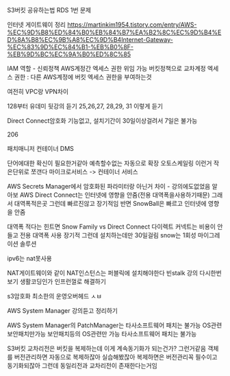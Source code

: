 S3버킷 공유하는법
RDS 1번 문제 

인터넷 게이트웨이 정리 https://martinkim1954.tistory.com/entry/AWS-%EC%9D%B8%ED%84%B0%EB%84%B7%EA%B2%8C%EC%9D%B4%ED%8A%B8%EC%9B%A8%EC%9D%B4Internet-Gateway-%EC%83%9D%EC%84%B1-%EB%B0%8F-%EB%9D%BC%EC%9A%B0%ED%8C%85

IAM 역할 - 신뢰정책 AWS계정간 엑세스 권한 위임 가능 
버킷정책으로 교차계정 엑세스 권한 : 다른 AWS계정에 버킷 엑세스 권한을 부여하는것

여전히 VPC랑 VPN차이 

128부터
유데미 뒷강의 듣기
25,26,27, 28,29, 31 이렇게 듣기


Direct Connect암호화 기능없고, 설치기간이 30일이상걸려서 7일은 불가능


206

패치매니저
컨테이너
DMS

단어에대한 확신이 필요한거같아 예측할수없는 자동으로 확장 오토스케일링 이런거 
작은단위로 쪼갠다 마이크로서비스 -> 컨테이너 서비스 

AWS Secrets Manager에서 암호화된 파라미터랑 아닌거 차이  - 강의에도없었음 알아보
AWS Direct Connect는 인터넷에 영향을 안줌(전용 대역폭을사용하기때문) 그래서 대역폭적은곳 그런데 빠르진않고 장기적임
반면 SnowBall은 빠르고 인터넷에 영향을 안줌

대역폭 적다는 힌트면
Snow Family vs Direct Connect 다이렉트 커넥트는 비용이 안들고 전용 대역폭 사용 장기적 그런데 설치하는데만 30일걸림
snow는 1회성 마이그레이션 솔루션 

ipv6는 nat못사용

NAT게이트웨이와 같이 NAT인스턴스는 퍼블릭에 설치해야한다
빈stalk 강의 다시한번보기 생활코딩인가 인프런껄로 해결하기

s3암호화
최소한의 운영오버헤드 ㅅㅂ

AWS System Manager 강의듣고 정리하기 


AWS System Manager의 PatchManager는 타사소프트웨어 패치는 불가능 OS관련 보안패치만가능
보안패치등의 OS관련만 가능 
타사소프트웨어 패치는 불가능

S3버킷 교차리전은 버킷을 복제하는데 이게 계속동기화가 되는건가? 그런거같음
객체를 버전관리하면 자동으로 복제하잖아 실습해봤잖아 복제하면은 버전관리꼭 필수이고 동기화되잖아
그런데 동일리전과 교차리전이 존재한다는거임
